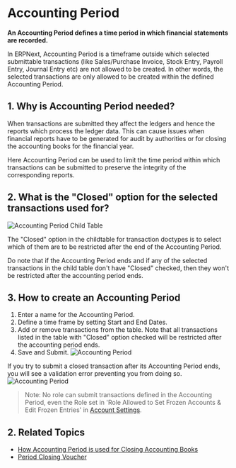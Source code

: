 <!-- add-breadcrumbs -->
# Accounting Period

**An Accounting Period defines a time period in which financial statements are recorded.**

In ERPNext, Accounting Period is a timeframe outside which selected submittable transactions (like Sales/Purchase Invoice, Stock Entry, Payroll Entry, Journal Entry etc) are not allowed to be created. In other words, the selected transactions are only allowed to be created within the defined Accounting Period.

## 1. Why is Accounting Period needed?

When transactions are submitted they affect the ledgers and hence the reports which process the ledger data.
This can cause issues when financial reports have to be generated for audit by authorities or for closing the accounting books for the financial year.

Here Accounting Period can be used to limit the time period within which transactions can be submitted to preserve
the integrity of the corresponding reports.

## 2. What is the "Closed" option for the selected transactions used for?

![Accounting Period Child Table](/docs/assets/img/accounts/accounting-period-closed.png)

The "Closed" option in the childtable for transaction doctypes is to select which of them are to be restricted after the end of the Accounting Period.

Do note that if the Accounting Period ends and if any of the selected transactions in the child table don't have "Closed" checked, then they won't be restricted after the accounting period ends.

## 3. How to create an Accounting Period
1. Enter a name for the Accounting Period.
1. Define a time frame by setting Start and End Dates.
1. Add or remove transactions from the table. Note that all transactions listed in the table with "Closed" option checked will be restricted after the accounting period ends.
1. Save and Submit.
    ![Accounting Period](/docs/assets/img/accounts/accounting-period.png)


If you try to submit a closed transaction after its Accounting Period ends, you will see a validation error preventing you from doing so.
![Accounting Period](/docs/assets/img/accounts/accounting-period-1.png)

> Note: No role can submit transactions defined in the Accounting Period, even the Role set in 'Role Allowed to Set Frozen Accounts & Edit Frozen Entries' in [Account Settings](/docs/user/manual/en/accounts/accounts-settings).

## 2. Related Topics
* [How Accounting Period is used for Closing Accounting Books](https://frappe.io/blog/erpnext-features/closing-accounting-books-in-erpnext)
* [Period Closing Voucher](/docs/user/manual/en/accounts/period-closing-voucher)
